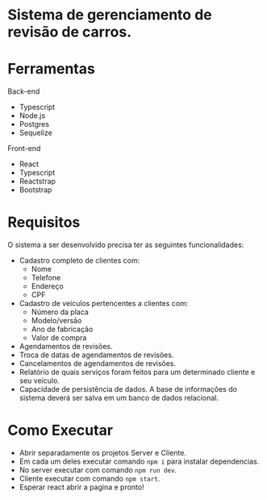 # Sistema de gerenciamento de revisão de carros.

# Ferramentas
Back-end 
- Typescript
- Node.js
- Postgres
- Sequelize

Front-end
- React
- Typescript
- Reactstrap
- Bootstrap

# Requisitos
O sistema a ser desenvolvido precisa ter as seguintes funcionalidades:
- Cadastro completo de clientes com:
  - Nome
  - Telefone
  - Endereço
  - CPF
- Cadastro de veículos pertencentes a clientes com:
  - Número da placa
  - Modelo/versão
  - Ano de fabricação
  - Valor de compra
- Agendamentos de revisões.
- Troca de datas de agendamentos de revisões.
- Cancelamentos de agendamentos de revisões.
- Relatório de quais serviços foram feitos para um determinado cliente e seu
veículo.
- Capacidade de persistência de dados. A base de informações do sistema deverá
ser salva em um banco de dados relacional.

# Como Executar
- Abrir separadamente os projetos Server e Cliente.
- Em cada um deles executar comando `npm i` para instalar dependencias.
- No server executar com comando `npm run dev`.
- Cliente executar com comando `npm start`.
- Esperar react abrir a pagina e pronto!
